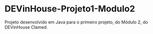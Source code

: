 # DEVinHouse-Projeto1-Modulo2

Projeto desenvolvido em Java para o primeiro projeto, do Módulo 2, do DEVinHouse Clamed.

